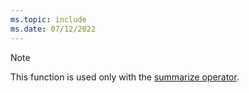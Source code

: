 ```yaml
---
ms.topic: include
ms.date: 07/12/2022
---
```


> [!NOTE]
> This function is used only with the [summarize operator](../kusto/query/summarizeoperator.md).
